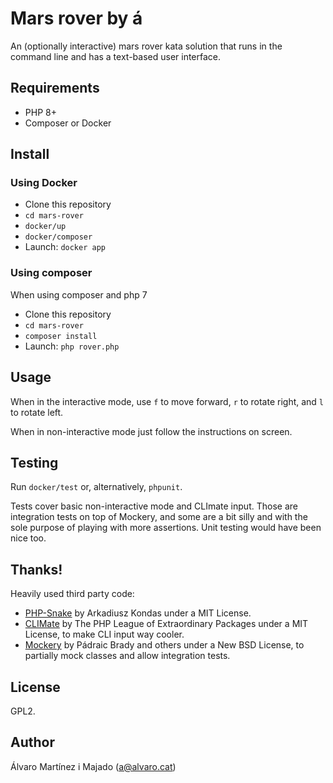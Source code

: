 # Mars rover by á

An (optionally interactive) mars rover kata solution that runs in the command line and has a text-based user interface. 

## Requirements

* PHP 8+
* Composer or Docker

## Install

### Using Docker
* Clone this repository
* `cd mars-rover`
* `docker/up`
* `docker/composer`
* Launch: `docker app`

### Using composer
When using composer and php 7 
* Clone this repository
* `cd mars-rover`
* `composer install`
* Launch: `php rover.php`

## Usage

When in the interactive mode, use `f` to move forward, `r` to rotate right, and `l` to rotate left.

When in non-interactive mode just follow the instructions on screen.

## Testing
Run `docker/test` or, alternatively, `phpunit`. 

Tests cover basic non-interactive mode and CLImate input. Those are integration tests on top of Mockery, and some are a bit silly and with the sole purpose of playing with more assertions. Unit testing would have been nice too. 

## Thanks!

Heavily used third party code:

* [PHP-Snake](https://github.com/akondas/php-snake) by Arkadiusz Kondas under a MIT License. 
* [CLIMate](https://climate.thephpleague.com/) by The PHP League of Extraordinary Packages under a MIT License, to make CLI input way cooler. 
* [Mockery](https://github.com/mockery/mockery) by Pádraic Brady and others under a New BSD License, to partially mock classes and allow integration tests.

## License

GPL2.

## Author

Álvaro Martínez i Majado (a@alvaro.cat)
